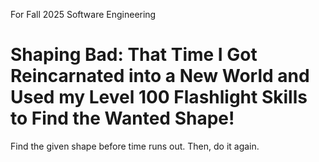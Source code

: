 For Fall 2025 Software Engineering 

# Shaping Bad: That Time I Got Reincarnated into a New World and Used my Level 100 Flashlight Skills to Find the Wanted Shape! 
Find the given shape before time runs out. Then, do it again.
